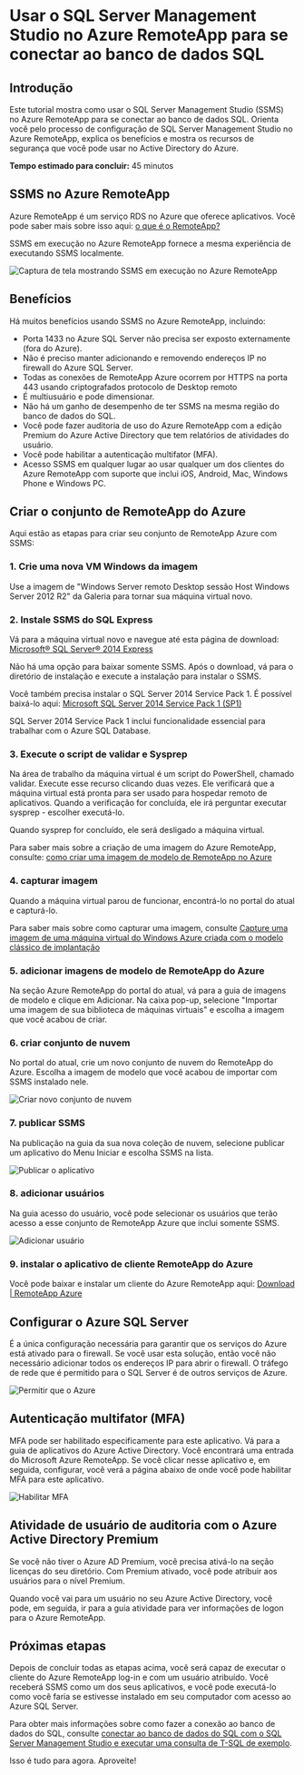 <properties
    pageTitle="Conectar ao banco de dados do SQL usando o SQL Server Management Studio no Azure RemoteApp | Microsoft Azure"
    description="Use este tutorial para saber como usar o SQL Server Management Studio no Azure RemoteApp para segurança e desempenho ao se conectar ao banco de dados SQL"
    services="sql-database"
    documentationCenter=""
    authors="adhurwit"
    manager="jhubbard"/>

<tags
    ms.service="sql-database"
    ms.workload="data"
    ms.tgt_pltfrm="na"
    ms.devlang="na"
    ms.topic="article"
    ms.date="07/05/2016"
    ms.author="adhurwit"/>

# <a name="use-sql-server-management-studio-in-azure-remoteapp-to-connect-to-sql-database"></a>Usar o SQL Server Management Studio no Azure RemoteApp para se conectar ao banco de dados SQL

## <a name="introduction"></a>Introdução  
Este tutorial mostra como usar o SQL Server Management Studio (SSMS) no Azure RemoteApp para se conectar ao banco de dados SQL. Orienta você pelo processo de configuração de SQL Server Management Studio no Azure RemoteApp, explica os benefícios e mostra os recursos de segurança que você pode usar no Active Directory do Azure.

**Tempo estimado para concluir:** 45 minutos

## <a name="ssms-in-azure-remoteapp"></a>SSMS no Azure RemoteApp

Azure RemoteApp é um serviço RDS no Azure que oferece aplicativos. Você pode saber mais sobre isso aqui: [o que é o RemoteApp?](../remoteapp/remoteapp-whatis.md)

SSMS em execução no Azure RemoteApp fornece a mesma experiência de executando SSMS localmente.

![Captura de tela mostrando SSMS em execução no Azure RemoteApp][1]



## <a name="benefits"></a>Benefícios

Há muitos benefícios usando SSMS no Azure RemoteApp, incluindo:

- Porta 1433 no Azure SQL Server não precisa ser exposto externamente (fora do Azure).
- Não é preciso manter adicionando e removendo endereços IP no firewall do Azure SQL Server.
- Todas as conexões de RemoteApp Azure ocorrem por HTTPS na porta 443 usando criptografados protocolo de Desktop remoto
- É multiusuário e pode dimensionar.
- Não há um ganho de desempenho de ter SSMS na mesma região do banco de dados do SQL.
- Você pode fazer auditoria de uso do Azure RemoteApp com a edição Premium do Azure Active Directory que tem relatórios de atividades do usuário.
- Você pode habilitar a autenticação multifator (MFA).
- Acesso SSMS em qualquer lugar ao usar qualquer um dos clientes do Azure RemoteApp com suporte que inclui iOS, Android, Mac, Windows Phone e Windows PC.


## <a name="create-the-azure-remoteapp-collection"></a>Criar o conjunto de RemoteApp do Azure

Aqui estão as etapas para criar seu conjunto de RemoteApp Azure com SSMS:


### <a name="1-create-a-new-windows-vm-from-image"></a>1. Crie uma nova VM Windows da imagem
Use a imagem de "Windows Server remoto Desktop sessão Host Windows Server 2012 R2" da Galeria para tornar sua máquina virtual novo.


### <a name="2-install-ssms-from-sql-express"></a>2. Instale SSMS do SQL Express

Vá para a máquina virtual novo e navegue até esta página de download: [Microsoft® SQL Server® 2014 Express](https://www.microsoft.com/en-us/download/details.aspx?id=42299)

Não há uma opção para baixar somente SSMS. Após o download, vá para o diretório de instalação e execute a instalação para instalar o SSMS.

Você também precisa instalar o SQL Server 2014 Service Pack 1. É possível baixá-lo aqui: [Microsoft SQL Server 2014 Service Pack 1 (SP1)](https://www.microsoft.com/en-us/download/details.aspx?id=46694)

SQL Server 2014 Service Pack 1 inclui funcionalidade essencial para trabalhar com o Azure SQL Database.


### <a name="3-run-validate-script-and-sysprep"></a>3. Execute o script de validar e Sysprep

Na área de trabalho da máquina virtual é um script do PowerShell, chamado validar. Execute esse recurso clicando duas vezes. Ele verificará que a máquina virtual está pronta para ser usado para hospedar remoto de aplicativos. Quando a verificação for concluída, ele irá perguntar executar sysprep - escolher executá-lo.

Quando sysprep for concluído, ele será desligado a máquina virtual.

Para saber mais sobre a criação de uma imagem do Azure RemoteApp, consulte: [como criar uma imagem de modelo de RemoteApp no Azure](http://blogs.msdn.com/b/rds/archive/2015/03/17/how-to-create-a-remoteapp-template-image-in-azure.aspx)


### <a name="4-capture-image"></a>4. capturar imagem

Quando a máquina virtual parou de funcionar, encontrá-lo no portal do atual e capturá-lo.

Para saber mais sobre como capturar uma imagem, consulte [Capture uma imagem de uma máquina virtual do Windows Azure criada com o modelo clássico de implantação](../virtual-machines/virtual-machines-windows-classic-capture-image.md)


### <a name="5-add-to-azure-remoteapp-template-images"></a>5. adicionar imagens de modelo de RemoteApp do Azure

Na seção Azure RemoteApp do portal do atual, vá para a guia de imagens de modelo e clique em Adicionar. Na caixa pop-up, selecione "Importar uma imagem de sua biblioteca de máquinas virtuais" e escolha a imagem que você acabou de criar.



### <a name="6-create-cloud-collection"></a>6. criar conjunto de nuvem

No portal do atual, crie um novo conjunto de nuvem do RemoteApp do Azure. Escolha a imagem de modelo que você acabou de importar com SSMS instalado nele.

![Criar novo conjunto de nuvem][2]


### <a name="7-publish-ssms"></a>7. publicar SSMS

Na publicação na guia da sua nova coleção de nuvem, selecione publicar um aplicativo do Menu Iniciar e escolha SSMS na lista.

![Publicar o aplicativo][5]

### <a name="8-add-users"></a>8. adicionar usuários

Na guia acesso do usuário, você pode selecionar os usuários que terão acesso a esse conjunto de RemoteApp Azure que inclui somente SSMS.

![Adicionar usuário][6]


### <a name="9-install-the-azure-remoteapp-client-application"></a>9. instalar o aplicativo de cliente RemoteApp do Azure

Você pode baixar e instalar um cliente do Azure RemoteApp aqui: [Download | RemoteApp Azure](https://www.remoteapp.windowsazure.com/en/clients.aspx)



## <a name="configure-azure-sql-server"></a>Configurar o Azure SQL Server

É a única configuração necessária para garantir que os serviços do Azure está ativado para o firewall. Se você usar esta solução, então você não necessário adicionar todos os endereços IP para abrir o firewall. O tráfego de rede que é permitido para o SQL Server é de outros serviços de Azure.


![Permitir que o Azure][4]



## <a name="multi-factor-authentication-mfa"></a>Autenticação multifator (MFA)

MFA pode ser habilitado especificamente para este aplicativo. Vá para a guia de aplicativos do Azure Active Directory. Você encontrará uma entrada do Microsoft Azure RemoteApp. Se você clicar nesse aplicativo e, em seguida, configurar, você verá a página abaixo de onde você pode habilitar MFA para este aplicativo.

![Habilitar MFA][3]



## <a name="audit-user-activity-with-azure-active-directory-premium"></a>Atividade de usuário de auditoria com o Azure Active Directory Premium

Se você não tiver o Azure AD Premium, você precisa ativá-lo na seção licenças do seu diretório. Com Premium ativado, você pode atribuir aos usuários para o nível Premium.

Quando você vai para um usuário no seu Azure Active Directory, você pode, em seguida, ir para a guia atividade para ver informações de logon para o Azure RemoteApp.



## <a name="next-steps"></a>Próximas etapas

Depois de concluir todas as etapas acima, você será capaz de executar o cliente do Azure RemoteApp log-in e com um usuário atribuído. Você receberá SSMS como um dos seus aplicativos, e você pode executá-lo como você faria se estivesse instalado em seu computador com acesso ao Azure SQL Server.

Para obter mais informações sobre como fazer a conexão ao banco de dados do SQL, consulte [conectar ao banco de dados do SQL com o SQL Server Management Studio e executar uma consulta de T-SQL de exemplo](sql-database-connect-query-ssms.md).


Isso é tudo para agora. Aproveite!



<!--Image references-->
[1]: ./media/sql-database-ssms-remoteapp/ssms.png
[2]: ./media/sql-database-ssms-remoteapp/newcloudcollection.png
[3]: ./media/sql-database-ssms-remoteapp/mfa.png
[4]: ./media/sql-database-ssms-remoteapp/allowazure.png
[5]: ./media/sql-database-ssms-remoteapp/publish.png
[6]: ./media/sql-database-ssms-remoteapp/user.png

